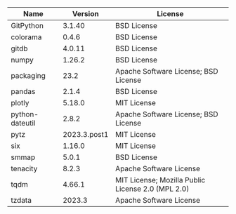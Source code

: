| Name            | Version      | License                                           |
|-----------------|--------------|---------------------------------------------------|
| GitPython       | 3.1.40       | BSD License                                       |
| colorama        | 0.4.6        | BSD License                                       |
| gitdb           | 4.0.11       | BSD License                                       |
| numpy           | 1.26.2       | BSD License                                       |
| packaging       | 23.2         | Apache Software License; BSD License              |
| pandas          | 2.1.4        | BSD License                                       |
| plotly          | 5.18.0       | MIT License                                       |
| python-dateutil | 2.8.2        | Apache Software License; BSD License              |
| pytz            | 2023.3.post1 | MIT License                                       |
| six             | 1.16.0       | MIT License                                       |
| smmap           | 5.0.1        | BSD License                                       |
| tenacity        | 8.2.3        | Apache Software License                           |
| tqdm            | 4.66.1       | MIT License; Mozilla Public License 2.0 (MPL 2.0) |
| tzdata          | 2023.3       | Apache Software License                           |
